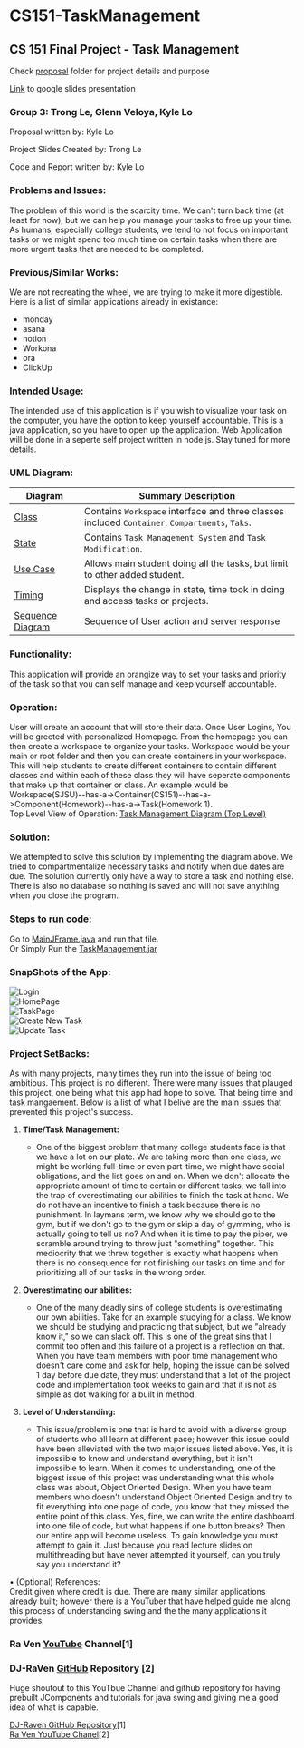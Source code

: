 # CS151-TaskManagement

## CS 151 Final Project - Task Management

Check [proposal](https://github.com/TrongQuocLe/CS151-TaskManagement/tree/main/proposal) folder for project details and purpose

[Link](https://docs.google.com/presentation/d/1p9u4H8ykdLlc-2W6Y19dFAVhCQ6SYjOPjosBsT9Gxd4/edit?usp=sharing) to google slides presentation

### **Group 3**: Trong Le, Glenn Veloya, Kyle Lo

Proposal written by: Kyle Lo

Project Slides Created by: Trong Le

Code and Report written by: Kyle Lo

### **Problems and Issues:**

The problem of this world is the scarcity time. We can't turn back time (at least for now), but we can help you manage your tasks to free up your time. As humans, especially college students, we tend to not focus on important tasks or we might spend too much time on certain tasks when there are more urgent tasks that are needed to be completed.

### **Previous/Similar Works:**

We are not recreating the wheel, we are trying to make it more digestible. Here is a list of similar applications already in existance:

- monday
- asana
- notion
- Workona
- ora
- ClickUp

### **Intended Usage:**

The intended use of this application is if you wish to visualize your task on the computer, you have the option to keep yourself accountable. This is a java application, so you have to open up the application. Web Application will be done in a seperte self project written in node.js. Stay tuned for more details.

### UML Diagram:

| Diagram                                                                                                                  | Summary Description                                                                            |
| ------------------------------------------------------------------------------------------------------------------------ | ---------------------------------------------------------------------------------------------- |
| [Class](https://github.com/TrongQuocLe/CS151-TaskManagement/blob/main/diagrams/TaskManagementClassDiagram.pdf)           | Contains `Workspace` interface and three classes included `Container`, `Compartments`, `Taks`. |
| [State](https://github.com/TrongQuocLe/CS151-TaskManagement/blob/main/diagrams/Trong_Le_TaskManagement_StateDiagram.pdf) | Contains `Task Management System` and `Task Modification`.                                     |
| [Use Case](https://github.com/TrongQuocLe/CS151-TaskManagement/blob/main/diagrams/Use%20Case%20Diagram.pdf)              | Allows main student doing all the tasks, but limit to other added student.                     |
| [Timing](https://github.com/TrongQuocLe/CS151-TaskManagement/blob/main/diagrams/Timing%20Diagram.drawio.pdf)             | Displays the change in state, time took in doing and access tasks or projects.                 |
| [Sequence Diagram](https://github.com/TrongQuocLe/CS151-TaskManagement/blob/main/diagrams/SequenceDiagram.drawio.png)   | Sequence of User action and server response                                                    |

### **Functionality:**

This application will provide an orangize way to set your tasks and priority of the task so that you can self manage and keep yourself accountable.

### **Operation:**

User will create an account that will store their data. Once User Logins, You will be greeted with personalized Homepage. From the homepage you can then create a workspace to organize your tasks. Workspace would be your main or root folder and then you can create containers in your workspace. This will help students to create different containers to contain different classes and within each of these class they will have seperate components that make up that container or class. An example would be Workspace(SJSU)--has-a->Container(CS151)--has-a->Component(Homework)--has-a->Task(Homework 1).  
Top Level View of Operation: [Task Management Diagram (Top Level)](https://github.com/TrongQuocLe/CS151-TaskManagement/blob/main/diagrams/Task%20Management.drawio.png)

### **Solution:**

We attempted to solve this solution by implementing the diagram above. We tried to compartmentalize necessary tasks and notify when due dates are due. The solution currently only have a way to store a task and nothing else. There is also no database so nothing is saved and will not save anything when you close the program.

### **Steps to run code:**

Go to [MainJFrame.java](https://github.com/TrongQuocLe/CS151-TaskManagement/blob/main/app/TaskManagement/src/jswing/MainJFrame.java) and run that file.  
 Or Simply Run the [TaskManagement.jar](https://github.com/TrongQuocLe/CS151-TaskManagement/tree/main/app/TaskManagement/src)

### **SnapShots of the App:**

![Login](https://github.com/TrongQuocLe/CS151-TaskManagement/blob/main/App%20Snapshots/LoginandRegister.PNG)  
![HomePage](https://github.com/TrongQuocLe/CS151-TaskManagement/blob/main/App%20Snapshots/Home-Dashboard.PNG)  
![TaskPage](https://github.com/TrongQuocLe/CS151-TaskManagement/blob/main/App%20Snapshots/TaskForm.PNG)  
![Create New Task](https://github.com/TrongQuocLe/CS151-TaskManagement/blob/main/App%20Snapshots/CreateTaskForm.PNG)  
![Update Task](https://github.com/TrongQuocLe/CS151-TaskManagement/blob/main/App%20Snapshots/TaskUpdate.PNG)

### **Project SetBacks:**

As with many projects, many times they run into the issue of being too ambitious. This project is no different. There were many issues that plauged this project, one being what this app had hope to solve. That being time and task mangaement. Below is a list of what I belive are the main issues that prevented this project's success.

1. **Time/Task Management:**

   - One of the biggest problem that many college students face is that we have a lot on our plate. We are taking more than one class, we might be working full-time or even part-time, we might have social obligations, and the list goes on and on. When we don't allocate the appropriate amount of time to certain or different tasks, we fall into the trap of overestimating our abilities to finish the task at hand. We do not have an incentive to finish a task because there is no punishment. In laymans term, we know why we should go to the gym, but if we don't go to the gym or skip a day of gymming, who is actually going to tell us no? And when it is time to pay the piper, we scramble around trying to throw just "something" together. This mediocrity that we threw together is exactly what happens when there is no consequence for not finishing our tasks on time and for prioritizing all of our tasks in the wrong order.

2. **Overestimating our abilities:**

   - One of the many deadly sins of college students is overestimating our own abilities. Take for an example studying for a class. We know we should be studying and practicing that subject, but we "already know it," so we can slack off. This is one of the great sins that I commit too often and this failure of a project is a reflection on that. When you have team members with poor time management who doesn't care come and ask for help, hoping the issue can be solved 1 day before due date, they must understand that a lot of the project code and implementation took weeks to gain and that it is not as simple as dot walking for a built in method.

3. **Level of Understanding:**
   - This issue/problem is one that is hard to avoid with a diverse group of students who all learn at different pace; however this issue could have been alleviated with the two major issues listed above. Yes, it is impossible to know and understand everything, but it isn't impossible to learn. When it comes to understanding, one of the biggest issue of this project was understanding what this whole class was about, Object Oriented Design. When you have team members who doesn't understand Object Oriented Design and try to fit everything into one page of code, you know that they missed the entire point of this class. Yes, fine, we can write the entire dashboard into one file of code, but what happens if one button breaks? Then our entire app will become useless. To gain knowledge you must attempt to gain it. Just because you read lecture slides on multithreading but have never attempted it yourself, can you truly say you understand it?

• (Optional) References:  
Credit given where credit is due. There are many similar applications already built; however there is a YouTuber that have helped guide me along this process of understanding swing and the the many applications it provides.

### Ra Ven [YouTube](https://www.youtube.com/@LaingRaven) Channel[1]

### DJ-RaVen [GitHub](https://github.com/DJ-Raven) Repository [2]

Huge shoutout to this YouTbue Channel and github repository for having prebuilt JComponents and tutorials for java swing and giving me a good idea of what is capable.

[DJ-Raven GitHub Repository](https://github.com/DJ-Raven)[1]  
[Ra Ven YouTube Chanel](https://www.youtube.com/@LaingRaven)[2]

